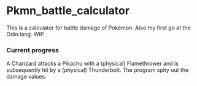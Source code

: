# Pkmn_battle_calculator
This is a calculator for battle damage of Pokémon.
Also my first go at the Odin lang.
WIP

### Current progress
A Charizard attacks a Pikachu with a (physical) Flamethrower and is subsequently hit by a (physical) Thunderbolt.
The program spity out the damage values.
